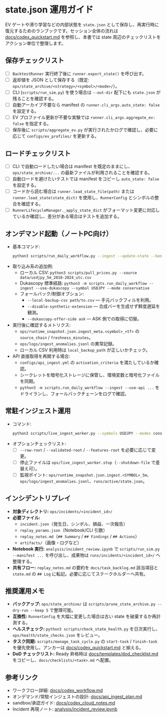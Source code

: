 # state.json 運用ガイド

EV ゲートや滑り学習などの内部状態を `state.json` として保存し、再実行時に復元するためのランブックです。セッション全体の流れは [docs/codex_quickstart.md](codex_quickstart.md) を参照し、本書では state 周辺のチェックリストをアクション単位で整理します。

## 保存チェックリスト
- [ ] `BacktestRunner` 実行終了後に `runner.export_state()` を呼び出す。
- [ ] 返却値を JSON として保存する（既定: `ops/state_archive/<strategy>/<symbol>/<mode>/`）。
- [ ] CLI (`scripts/run_sim.py`) を使う場合は `--out-dir` 配下にも `state.json` が残ることを確認する。
- [ ] 自動アーカイブ不要なら manifest の `runner.cli_args.auto_state: false` を設定する。
- [ ] EV プロファイル更新が不要な実験では `runner.cli_args.aggregate_ev: false` を指定する。
- [ ] 保存後に `scripts/aggregate_ev.py` が実行されたかログで確認し、必要に応じて `configs/ev_profiles/` を更新する。

## ロードチェックリスト
- [ ] CLI で自動ロードしたい場合は manifest を既定のままにし、`ops/state_archive/...` の最新ファイルが利用されることを確認する。
- [ ] 自動ロードを避けたいテストでは manifest をコピーし `auto_state: false` を設定する。
- [ ] コードから読む場合は `runner.load_state_file(path)` または `runner.load_state(state_dict)` を使用し、`RunnerConfig` とシンボルの整合を確認する。
- [ ] `RunnerLifecycleManager._apply_state_dict` がフォーマット変更に対応しているか確認し、差分がある場合はテストを追加する。

## オンデマンド起動（ノートPC向け）
- 基本コマンド:
  ```bash
  python3 scripts/run_daily_workflow.py --ingest --update-state --benchmarks --state-health --benchmark-summary
  ```
- 取り込み系の追加例:
  - ローカル CSV: `python3 scripts/pull_prices.py --source data/usdjpy_5m_2018-2024_utc.csv`
  - Dukascopy 標準経路: `python3 -m scripts.run_daily_workflow --ingest --use-dukascopy --symbol USDJPY --mode conservative`
  - フォールバック/制御オプション:
    - `--local-backup-csv path/to.csv` — 手元バックフィルを利用。
    - `--disable-synthetic-extension` — 合成バーを生成せず鮮度遅延を観測。
    - `--dukascopy-offer-side ask` — ASK 側での取得に切替。
- 実行後に確認するメトリクス:
  - `ops/runtime_snapshot.json.ingest_meta.<symbol>_<tf>` の `source_chain` / `freshness_minutes`。
  - `ops/logs/ingest_anomalies.jsonl` の異常記録。
  - ローカル CSV 利用時は `local_backup_path` が正しいかチェック。
- API 直接取得を再開する場合:
  - `configs/api_ingest.yml` の `activation_criteria` を満たしているか確認。
  - シークレットを暗号化ストレージに保管し、環境変数と暗号化ファイルを同期。
  - `python3 -m scripts.run_daily_workflow --ingest --use-api ...` をドライランし、フォールバックチェーンをログで確認。

## 常駐インジェスト運用
- コマンド:
  ```bash
  python3 scripts/live_ingest_worker.py --symbols USDJPY --modes conservative --interval 300
  ```
- オプションチェックリスト:
  - [ ] `--raw-root` / `--validated-root` / `--features-root` を必要に応じて変更。
  - [ ] 停止ファイルは `ops/live_ingest_worker.stop`（`--shutdown-file` で差替え可）。
  - [ ] 監視ポイント: `ops/runtime_snapshot.json.ingest.<SYMBOL>_5m`、`ops/logs/ingest_anomalies.jsonl`、`runs/active/state.json`。

## インシデントリプレイ
- **対象ディレクトリ:** `ops/incidents/<incident_id>/`
- **必要ファイル:**
  - `incident.json`（発生日、シンボル、損益、一次報告）
  - `replay_params.json`（Notebook/CLI 引数）
  - `replay_notes.md`（`## Summary` / `## Findings` / `## Actions`）
  - `artifacts/`（画像・ログなど）
- **Notebook 実行:** `analysis/incident_review.ipynb` で `scripts/run_sim.py --manifest ...` を呼び出し、成果物は `runs/incidents/<incident_id>/` へ整理する。
- **共有フロー:** `replay_notes.md` の要約を `docs/task_backlog.md` 該当項目と `state.md` の `## Log` に転記。必要に応じてステークホルダーへ共有。

## 推奨運用メモ
- **バックアップ:** `ops/state_archive/` は `scripts/prune_state_archive.py --dry-run --keep 5` で整理可能。
- **互換性:** `RunnerConfig` を大幅に変更した場合は古い state を破棄するか再計測する。
- **ヘルスチェック:** `python3 scripts/check_state_health.py` を日次実行し、`ops/health/state_checks.json` をレビュー。
- **タスク同期:** `scripts/manage_task_cycle.py` の `start-task` / `finish-task` を優先使用し、アンカーは [docs/codex_quickstart.md](codex_quickstart.md) と揃える。
- **DoD チェックリスト:** Ready 昇格時は [docs/templates/dod_checklist.md](templates/dod_checklist.md) をコピーし、`docs/checklists/<task>.md` へ配置。

## 参考リンク
- ワークフロー詳細: [docs/codex_workflow.md](codex_workflow.md)
- オンデマンド/常駐インジェストの設計: [docs/api_ingest_plan.md](api_ingest_plan.md)
- sandbox/承認ガイド: [docs/codex_cloud_notes.md](codex_cloud_notes.md)
- Incident 再現ノート: [analysis/incident_review.ipynb](../analysis/incident_review.ipynb)

